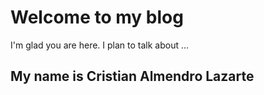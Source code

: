 # Welcome to my blog

I'm glad you are here. I plan to talk about ...


## My name is Cristian Almendro Lazarte
